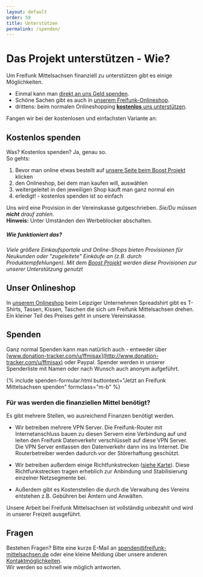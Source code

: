 ```yaml
---
layout: default
order: 59
title: Unterstützen
permalink: /spenden/
---
```


# Das Projekt unterstützen - Wie?

Um Freifunk Mittelsachsen finanziell zu unterstützen gibt es einige Möglichkeiten.

- Einmal kann man [direkt an uns Geld spenden](/spenden#spenden).
- Schöne Sachen gibt es auch in [unserem Freifunk-Onlineshop](//shop.freifunk-mittelsachsen.de).
- drittens: beim normalen Onlineshopping [**kostenlos** uns unterstützen](/spenden#kostenlos-spenden).

Fangen wir bei der kostenlosen und einfachsten Variante an:

## Kostenlos spenden

Was? Kostenlos spenden? Ja, genau so.  
So gehts:

1. Bevor man online etwas bestellt auf [unsere Seite beim Boost Projekt](https://www.boost-project.com/de/shops?charity_id=4144) klicken
2. den Onlineshop, bei dem man kaufen will, auswählen
3. weitergeleitet in den jeweiligen Shop kauft man ganz normal ein
4. erledigt! - kostenlos spenden ist so einfach

Uns wird eine Provision in der Vereinskasse gutgeschrieben. *Sie/Du müssen __nicht__ drauf zahlen*.  
**Hinweis:** Unter Umständen den Werbeblocker abschalten.

##### *Wie funktioniert das?*
*Viele größere Einkaufsportale und Online-Shops bieten
Provisionen für Neukunden oder "zugeleitete" Einkäufe an (z.B. durch Produktempfehlungen).
Mit dem [Boost Projekt](https://www.boost-project.com/de/shops?charity_id=4144) werden diese Provisionen zur unserer Unterstützung genutzt*


## Unser Onlineshop

In [unserem Onlineshop](//shop.freifunk-mittelsachsen.de) beim Leipziger Unternehmen Spreadshirt gibt es T-Shirts, Tassen, Kissen, Taschen die sich um Freifunk Mittelsachsen drehen.
Ein kleiner Teil des Preises geht in unsere Vereinskasse.

## Spenden

Ganz normal Spenden kann man natürlich auch - entweder über [www.donation-tracker.com/u/ffmisax](http://www.donation-tracker.com/u/ffmisax) oder Paypal.
Spender werden in unserer Spenderliste mit Namen oder nach Wunsch auch anonym aufgeführt.

{% include spenden-formular.html buttontext="Jetzt an Freifunk Mittelsachsen spenden" formclass="m-b" %}

### Für was werden die finanziellen Mittel benötigt?

Es gibt mehrere Stellen, wo ausreichend Finanzen benötigt werden.

- Wir betreiben mehrere VPN Server.
  Die Freifunk-Router mit Internetanschluss bauen zu diesen Servern eine Verbindung auf und leiten den Freifunk Datenverkehr verschlüsselt auf diese VPN Server. Die VPN Server entlassen den Datenverkehr dann ins ins Internet. Die Routerbetreiber werden dadurch vor der Störerhaftung geschützt.

- Wir betreiben außerdem einige Richtfunkstrecken ([siehe Karte](//karte.freifunk-mittelsachsen.de/meshviewer/)). Diese
  Richtfunkstrecken tragen erheblich zur Anbindung und Stabilisierung einzelner Netzsegmente bei.

- Außerdem gibt es Kostenstellen die durch die Verwaltung des Vereins entstehen z.B. Gebühren bei Ämtern und Anwälten.

Unsere Arbeit bei Freifunk Mittelsachsen ist vollständig unbezahlt und wird in unserer Freizeit ausgeführt.


## Fragen

Bestehen Fragen? Bitte eine kurze E-Mail an [spenden@freifunk-mittelsachsen.de]( mailto:spenden@freifunk-mittelsachsen.de ) oder eine kleine Meldung über unsere anderen [Kontaktmöglichkeiten](/kontakt).  
Wir werden so schnell wie möglich antworten.
